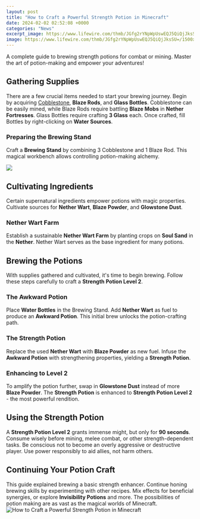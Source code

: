 ```yaml
---
layout: post
title: "How to Craft a Powerful Strength Potion in Minecraft"
date: 2024-02-02 02:52:08 +0000
categories: "News"
excerpt_image: https://www.lifewire.com/thmb/JGfg2rYNpWpUswEQJ5QiQjJksSU=/1500x0/filters:no_upscale():max_bytes(150000):strip_icc()/015_how-to-make-a-strength-potion-in-minecraft-5077659-ba9aa6fb8d9840d4acc798ed092fe33a.jpg
image: https://www.lifewire.com/thmb/JGfg2rYNpWpUswEQJ5QiQjJksSU=/1500x0/filters:no_upscale():max_bytes(150000):strip_icc()/015_how-to-make-a-strength-potion-in-minecraft-5077659-ba9aa6fb8d9840d4acc798ed092fe33a.jpg
---
```


A complete guide to brewing strength potions for combat or mining. Master the art of potion-making and empower your adventures!
## Gathering Supplies
There are a few crucial items needed to start your brewing journey. Begin by acquiring [Cobblestone](https://store.fi.io.vn/chihuahuas-king-chihuahua-wearing-crownqueen-chihuahua-dog-302-chihuahua-dog), **Blaze Rods**, and **Glass Bottles**. 
Cobblestone can be easily mined, while Blaze Rods require battling **Blaze Mobs** in **Nether Fortresses**. Glass Bottles require crafting **3 Glass** each. Once crafted, fill Bottles by right-clicking on **Water Sources**. 
### Preparing the Brewing Stand
Craft a **Brewing Stand** by combining 3 Cobblestone and 1 Blaze Rod. This magical workbench allows controlling potion-making alchemy.

![](https://www.technewstoday.com/wp-content/uploads/2021/12/awkward-potion-3.jpg)
## Cultivating Ingredients 
Certain supernatural ingredients empower potions with magic properties. Cultivate sources for **Nether Wart**, **Blaze Powder**, and **Glowstone Dust**.
### Nether Wart Farm
Establish a sustainable **Nether Wart Farm** by planting crops on **Soul Sand** in the **Nether**. Nether Wart serves as the base ingredient for many potions.
## Brewing the Potions
With supplies gathered and cultivated, it's time to begin brewing. Follow these steps carefully to craft a **Strength Potion Level 2**.
### The Awkward Potion
Place **Water Bottles** in the Brewing Stand. Add **Nether Wart** as fuel to produce an **Awkward Potion**. This initial brew unlocks the potion-crafting path. 
### The Strength Potion 
Replace the used **Nether Wart** with **Blaze Powder** as new fuel. Infuse the **Awkward Potion** with strengthening properties, yielding a **Strength Potion**. 
### Enhancing to Level 2
To amplify the potion further, swap in **Glowstone Dust** instead of more **Blaze Powder**. The **Strength Potion** is enhanced to **Strength Potion Level 2** - the most powerful rendition. 
## Using the Strength Potion
A **Strength Potion Level 2** grants immense might, but only for **90 seconds**. Consume wisely before mining, melee combat, or other strength-dependent tasks. Be conscious not to become an overly aggressive or destructive player. Use power responsibly to aid allies, not harm others.
## Continuing Your Potion Craft
This guide explained brewing a basic strength enhancer. Continue honing brewing skills by experimenting with other recipes. Mix effects for beneficial synergies, or explore **Invisibility Potions** and more. The possibilities of potion making are as vast as the magical worlds of Minecraft.
![How to Craft a Powerful Strength Potion in Minecraft](https://www.lifewire.com/thmb/JGfg2rYNpWpUswEQJ5QiQjJksSU=/1500x0/filters:no_upscale():max_bytes(150000):strip_icc()/015_how-to-make-a-strength-potion-in-minecraft-5077659-ba9aa6fb8d9840d4acc798ed092fe33a.jpg)